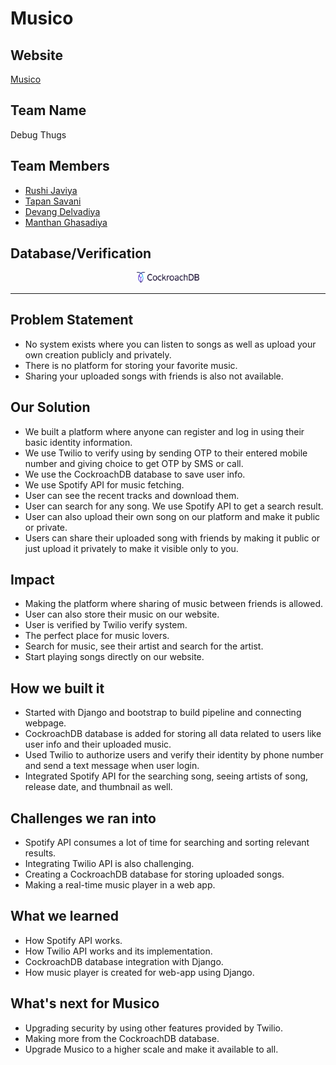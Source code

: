 # Musico

## Website
[Musico](https://muzico.herokuapp.com/)

## Team Name 
Debug Thugs

## Team Members 
* [Rushi Javiya ](https://github.com/Rushijaviya) 
* [Tapan Savani](https://github.com/Stapan17)
* [Devang Delvadiya](https://github.com/DevangDelvadiya)
* [Manthan Ghasadiya](https://github.com/manthanghasadiya)

## Database/Verification

<p align="center">
  <a href="https://github.com/cockroachdb/cockroach"><img src='https://raw.githubusercontent.com/cockroachdb/cockroach/master/docs/media/cockroach_db.png' width='20%'></a>
</p>

---

## Problem Statement

* No system exists where you can listen to songs as well as upload your own creation publicly and privately.
* There is no platform for storing your favorite music.
* Sharing your uploaded songs with friends is also not available.

## Our Solution

* We built a platform where anyone can register and log in using their basic identity information. 
* We use Twilio to verify using by sending OTP to their entered mobile number and giving choice to get OTP by SMS or call.
* We use the CockroachDB database to save user info. 
* We use Spotify API for music fetching. 
* User can see the recent tracks and download them.  
* User can search for any song. We use Spotify API to get a search result.
* User can also upload their own song on our platform and make it public or private.  
* Users can share their uploaded song with friends by making it public or just upload it privately to make it visible only to you.

## Impact

* Making the platform where sharing of music between friends is allowed.
* User can also store their music on our website.
* User is verified by Twilio verify system.
* The perfect place for music lovers.
* Search for music, see their artist and search for the artist.
* Start playing songs directly on our website.

## How we built it

* Started with Django and bootstrap to build pipeline and connecting webpage.
* CockroachDB database is added for storing all data related to users like user info and their uploaded music.
* Used Twilio to authorize users and verify their identity by phone number and send a text message when user login.
* Integrated Spotify API for the searching song, seeing artists of song, release date, and thumbnail as well.

## Challenges we ran into

* Spotify API consumes a lot of time for searching and sorting relevant results.
* Integrating Twilio API is also challenging.
* Creating a CockroachDB database for storing uploaded songs.
* Making a real-time music player in a web app.

## What we learned
* How Spotify API works.
* How Twilio API works and its implementation.
* CockroachDB database integration with Django.
* How music player is created for web-app using Django.

## What's next for Musico

* Upgrading security by using other features provided by Twilio.
* Making more from the CockroachDB database.
* Upgrade Musico to a higher scale and make it available to all.
